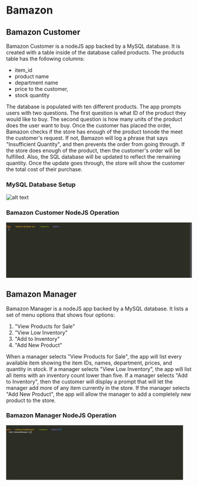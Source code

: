 # Bamazon

## Bamazon Customer
Bamazon Customer is a nodeJS app backed by a MySQL database. It is created with a table inside of the database called products. The products table has the following columns:
* item_id
* product name
* department name
* price to the customer,
* stock quantity

The database is populated with ten different products. The app prompts users with two questions. The first question is what ID of
the product they would like to buy. The second question is how many units of the product does the user want to buy. Once the
customer has placed the order, Bamazon checks if the store has enough of the product tonode the meet the customer's request.
If not, Bamazon will log a phrase that says "Insufficient Quantity", and then prevents the order from going through. If
the store does enough of the product, then the customer's order will be fulfilled. Also, the SQL database will be updated to reflect the
remaining quantity. Once the update goes through, the store will show the customer the total cost of their purchase.

### MySQL Database Setup
![alt text](https://raw.githubusercontent.com/mekaknepley/bamazon/master/mysqlSetup.gif "MySQL Setup")

### Bamazon Customer NodeJS Operation
![alt text](https://raw.githubusercontent.com/mekaknepley/bamazon/master/bamazonCustomer.gif "Bamazon Customer")

## Bamazon Manager
Bamazon Manager is a nodeJS app backed by a MySQL database.
It lists a set of menu options that shows four options:
1. "View Products for Sale"
1. "View Low Inventory"
1. "Add to Inventory"
1. "Add New Product"

When a manager selects "View Products for Sale", the app will list every available item showing the item IDs, names, department, prices, and quantity in stock. If a manager selects "View Low Inventory", the app will list all items with an inventory count lower than five. If a manager selects "Add to Inventory", then the customer will display a prompt that will let the manager add more of any item currently in the store. If the manager selects "Add New Product", the app will allow the manager to add a completely new product to the store.

### Bamazon Manager NodeJS Operation
![alt text](https://raw.githubusercontent.com/mekaknepley/bamazon/master/bamazonManager.gif "Bamazon Manager")